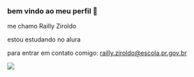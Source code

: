 ### bem vindo ao meu perfil 👋

me chamo Railly Ziroldo

estou estudando no alura

para entrar em contato comigo:
railly.ziroldo@escola.pr.gov.br

![](https://tenor.com/pt-BR/view/laughing-hilarious-lol-funny-gif-18212925)
